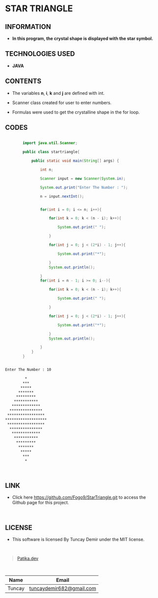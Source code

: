 # **STAR TRIANGLE**

## INFORMATION

* **In this program, the crystal shape is displayed with the star symbol.**

## TECHNOLOGIES USED

* **JAVA**

## CONTENTS

* The variables **n**, **i**, **k** and **j** are defined with int.

* Scanner class created for user to enter numbers.

* Formulas were used to get the crystalline shape in the for loop.

## CODES

```Java

        import java.util.Scanner;

        public class startriangle{

            public static void main(String[] args) {

                int n;

                Scanner input = new Scanner(System.in);

                System.out.print("Enter The Number : ");

                n = input.nextInt();


```

```Java

                for(int i = 0; i <= n; i++){

                    for(int k = 0; k < (n - i); k++){

                        System.out.print(" ");

                    }

                    for(int j = 0; j < (2*i) - 1; j++){

                        System.out.print("*");

                    }
                    System.out.println();

                }
                for(int i = n - 1; i >= 0; i--){

                    for(int k = 0; k < (n - i); k++){

                        System.out.print(" ");

                    }

                    for(int j = 0; j < (2*i) - 1; j++){

                        System.out.print("*");

                    }
                    System.out.println();

                }
            }
        }

```

```bash

Enter The Number : 10

         *
        ***
       *****
      *******
     *********
    ***********
   *************
  ***************
 *****************
*******************
 *****************
  ***************
   *************
    ***********
     *********
      *******
       *****
        ***
         *

```

<br />

## LINK

* Click here https://github.com/Fogo9/StarTriangle.git to access the Github page for this project.

<br />

## LICENSE

* This software is licensed By Tuncay Demir under the MIT license.

<br />

>[Patika.dev](https://app.patika.dev/fogomurphy)

<br/>

| Name |  Email |
| ---- |  ----- |
| Tuncay | tuncaydemir682@gmail.com |
